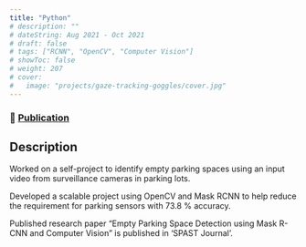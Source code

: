 ```yaml
---
title: "Python"
# description: ""
# dateString: Aug 2021 - Oct 2021
# draft: false
# tags: ["RCNN", "OpenCV", "Computer Vision"]
# showToc: false
# weight: 207
# cover:
#   image: "projects/gaze-tracking-goggles/cover.jpg"
---
```


<!-- > Presented in the 4th International and 19th National Conference on Machine and Mechanisms (**iNaCoMM 2019**)

> Published in the **Springer 2019** -->

### 🔗 [Publication](https://spast.org/techrep/article/view/865//)

## Description

Worked on a self-project to identify empty parking spaces using an input video from surveillance cameras in parking lots.

Developed a scalable project using OpenCV and Mask RCNN to help reduce the requirement for parking sensors
with 73.8 % accuracy.

Published research paper “Empty Parking Space Detection using Mask R-CNN and Computer Vision” is published in ‘SPAST Journal’.

<!--
The aim of the project was to build goggles which could find where the user was looking (gaze), the category of object the user was looking at, and the duration of attention on that object. The goggles had 3 camera modules, one on each eye to track the pupil movement and the third one for mapping the gaze to the real world. Thresholding was used to detect the pupils and contours were used to find its centre. Various important parameters such as pupil velocity, acceleration, and fixation time were calculated for further statistical analysis. **Single Shot Descriptor**, with **VGG16** as backbone, was used to detect the objects the user was gazing at. Additionally, a GUI was made using **TkInter** for ease of use.


